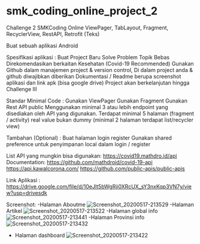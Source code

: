 # smk_coding_online_project_2
Challenge 2 SMKCoding Online 
ViewPager, TabLayout, Fragment, RecyclerView, RestAPI, Retrofit  (Teks)

Buat sebuah aplikasi Android

Spesifikasi aplikasi :
Buat Project Baru 
Solve Problem
Topik Bebas Direkomendasikan berkaitan Kesehatan (Covid-19 Recommended)
Gunakan Github dalam manajemen project & version control, 
Di dalam project anda & github diwajibkan diberikan Dokumentasi / Readme berupa screenshot aplikasi dan link apk (bisa google drive)
Project akan berkelanjutan hingga Challenge III

Standar Minimal Code :
Gunakan ViewPager
Gunakan Fragment
Gunakan Rest API public 
Menggunakan minimal 3 atau lebih endpoint yang disediakan oleh API yang digunakan.
Terdapat minimal 5 halaman (fragment / activity) real value bukan dummy (minimal 2 halaman terdapat list/recycler view)

Tambahan (Optional) :
Buat halaman login register
Gunakan shared preference untuk penyimpanan local dalam login / register

List API yang mungkin bisa digunakan:
https://covid19.mathdro.id/api
Documentation: https://github.com/mathdroid/covid-19-api
https://api.kawalcorona.com/
https://github.com/public-apis/public-apis

Link Aplikasi : 
https://drive.google.com/file/d/10eJlt5bWgRji0XRcUX_sY3nxKqp3VN7y/view?usp=drivesdk

Screenshot:
-Halaman Aboutme
![Screenshot_20200517-213529](https://user-images.githubusercontent.com/62026995/82151934-6e328400-9888-11ea-9d07-fedebd1f4207.jpg)
-Halaman Artikel
![Screenshot_20200517-213522](https://user-images.githubusercontent.com/62026995/82151937-71c60b00-9888-11ea-9a4b-21004e4a232f.jpg)
-Halaman global info
![Screenshot_20200517-213441](https://user-images.githubusercontent.com/62026995/82151949-80142700-9888-11ea-9139-841573e6d083.jpg)
-Halaman Provinsi info
![Screenshot_20200517-213432](https://user-images.githubusercontent.com/62026995/82151952-83a7ae00-9888-11ea-9b5f-c7b845716799.jpg)
- Halaman dashboard
![Screenshot_20200517-213422](https://user-images.githubusercontent.com/62026995/82151957-860a0800-9888-11ea-91c3-067f9b7b8128.jpg)
